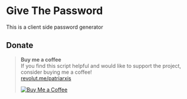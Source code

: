 # Give The Password
This is a client side password generator

## Donate

> **Buy me a coffee**  
> If you find this script helpful and would like to support the project, consider buying me a coffee!  
> [revolut.me/patriarxis](https://revolut.me/patriarxis)
> 
> [![Buy Me a Coffee](https://patriarxis.com/assets/donate-button.svg)](https://revolut.me/patriarxis)
